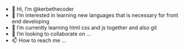 - 👋 Hi, I’m @kerbethecoder
- 👀 I’m interested in learning new languages that is necessary for front end developing
- 🌱 I’m currently learning html css and js together and also git
- 💞️ I’m looking to collaborate on ...
- 📫 How to reach me ...

<!---
kerbethecoder/kerbethecoder is a ✨ special ✨ repository because its `README.md` (this file) appears on your GitHub profile.
You can click the Preview link to take a look at your changes.
--->

